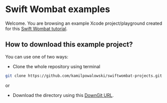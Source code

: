 # Swift Wombat examples

Welcome. You are browsing an example Xcode project/playground created for this [Swift Wombat tutorial](https://blog.kamil.id/swiftwombat/how-to-create-own-property-wrapper-in-swift/).

## How to download this example project?

You can use one of two ways:

- Clone the whole repository using terminal

```bash
git clone https://github.com/kamilpowalowski/swiftwombat-projects.git
```

or

- Download the directory using this [DownGit URL](https://downgit.github.io/#/home?url=https://github.com/kamilpowalowski/swiftwombat-projects/tree/main/CustomPropertyWrapper).
